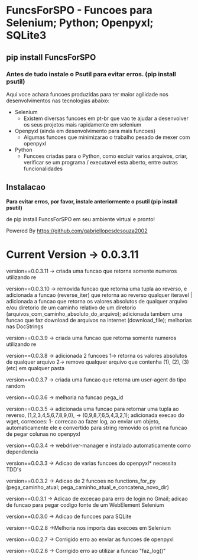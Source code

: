 # FuncsForSPO - Funcoes para Selenium; Python; Openpyxl; SQLite3

## pip install FuncsForSPO

### Antes de tudo instale o Psutil para evitar erros. (pip install psutil)

Aqui voce achara funcoes produzidas para ter maior agilidade nos desenvolvimentos nas tecnologias abaixo:

* Selenium
  * Existem diversas funcoes em pt-br que vao te ajudar a desenvolver os seus projetos mais rapidamente em selenium
* Openpyxl (ainda em desenvolvimento para mais funcoes)
  * Algumas funcoes que minimizarao o trabalho pesado de mexer com openpyxl
* Python
  * Funcoes criadas para o Python, como excluir varios arquivos, criar, verificar se um programa / executavel esta aberto, entre outras funcionalidades

## Instalacao

**Para evitar erros, por favor, instale anteriormente o psutil (pip install psutil)**

de pip install FuncsForSPO em seu ambiente virtual e pronto!

Powered By https://github.com/gabriellopesdesouza2002

# Current Version -> 0.0.3.11

version==0.0.3.11 -> criada uma funcao que retorna somente numeros utilizando re

version==0.0.3.10 -> removida funcao que retorna uma tupla ao reverso, e adicionada a funcao (reverse_iter) que retorna ao reverso qualquer iteravel | adicionada a funcao que retorna os valores absolutos de qualquer arquivo e/ou diretorio de um caminho relativo de um diretorio (arquivos_com_caminho_absoluto_do_arquivo); adicionada tambem uma funcao que faz download de arquivos na internet (download_file); melhorias nas DocStrings

version==0.0.3.9 -> criada uma funcao que retorna somente numeros utilizando re

version==0.0.3.8 -> adicionada 2 funcoes 1-> retorna os valores absolutos de qualquer arquivo 2-> remove qualquer arquivo que contenha (1), (2), (3) (etc) em qualquer pasta

version==0.0.3.7 -> criada uma funcao que retorna um user-agent do tipo random

version==0.0.3.6 -> melhoria na funcao pega_id

version==0.0.3.5 -> adicionada uma funcao para retornar uma tupla ao reverso, (1,2,3,4,5,6,7,8,9,0), -> (0,9,8,7,6,5,4,3,2,1); adicionada execao do wget, correcoes: 1- correcao ao fazer log, ao enviar um objeto, automaticamente ele e convertido para string removido os print na funcao de pegar colunas no openpyxl

version==0.0.3.4 -> webdriver-manager e instalado automaticamente como dependencia

version==0.0.3.3 -> Adicao de varias funcoes do openpyxl* necessita TDD's

version==0.0.3.2 -> Adicao de 2 funcoes no functions_for_py (pega_caminho_atual; pega_caminho_atual_e_concatena_novo_dir)

version==0.0.3.1 -> Adicao de excecao para erro de login no Gmail; adicao de funcao para pegar codigo fonte de um WebElement Selenium

version==0.0.3.0 -> Adicao de funcoes para SQLite

version==0.0.2.8 ->Melhoria nos imports das execoes em Selenium

version==0.0.2.7 -> Corrigido erro ao enviar as funcoes de openpyxl

version==0.0.2.6 -> Corrigido erro ao utilizar a funcao "faz_log()"
